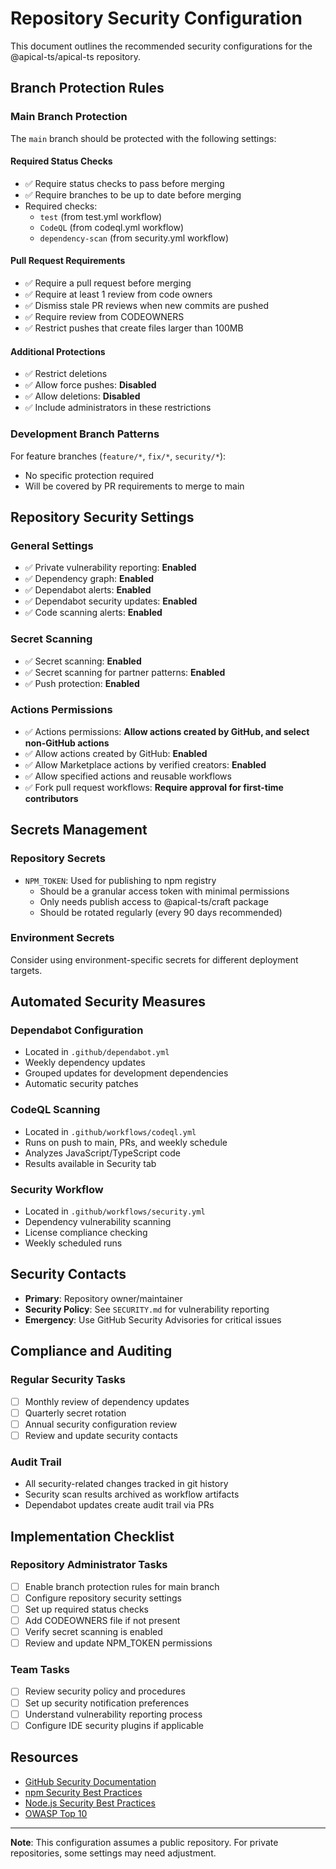 # Repository Security Configuration

This document outlines the recommended security configurations for the
@apical-ts/apical-ts repository.

## Branch Protection Rules

### Main Branch Protection

The `main` branch should be protected with the following settings:

#### Required Status Checks

- ✅ Require status checks to pass before merging
- ✅ Require branches to be up to date before merging
- Required checks:
  - `test` (from test.yml workflow)
  - `CodeQL` (from codeql.yml workflow)
  - `dependency-scan` (from security.yml workflow)

#### Pull Request Requirements

- ✅ Require a pull request before merging
- ✅ Require at least 1 review from code owners
- ✅ Dismiss stale PR reviews when new commits are pushed
- ✅ Require review from CODEOWNERS
- ✅ Restrict pushes that create files larger than 100MB

#### Additional Protections

- ✅ Restrict deletions
- ✅ Allow force pushes: **Disabled**
- ✅ Allow deletions: **Disabled**
- ✅ Include administrators in these restrictions

### Development Branch Patterns

For feature branches (`feature/*`, `fix/*`, `security/*`):

- No specific protection required
- Will be covered by PR requirements to merge to main

## Repository Security Settings

### General Settings

- ✅ Private vulnerability reporting: **Enabled**
- ✅ Dependency graph: **Enabled**
- ✅ Dependabot alerts: **Enabled**
- ✅ Dependabot security updates: **Enabled**
- ✅ Code scanning alerts: **Enabled**

### Secret Scanning

- ✅ Secret scanning: **Enabled**
- ✅ Secret scanning for partner patterns: **Enabled**
- ✅ Push protection: **Enabled**

### Actions Permissions

- ✅ Actions permissions: **Allow actions created by GitHub, and select
  non-GitHub actions**
- ✅ Allow actions created by GitHub: **Enabled**
- ✅ Allow Marketplace actions by verified creators: **Enabled**
- ✅ Allow specified actions and reusable workflows
- ✅ Fork pull request workflows: **Require approval for first-time
  contributors**

## Secrets Management

### Repository Secrets

- `NPM_TOKEN`: Used for publishing to npm registry
  - Should be a granular access token with minimal permissions
  - Only needs publish access to @apical-ts/craft package
  - Should be rotated regularly (every 90 days recommended)

### Environment Secrets

Consider using environment-specific secrets for different deployment targets.

## Automated Security Measures

### Dependabot Configuration

- Located in `.github/dependabot.yml`
- Weekly dependency updates
- Grouped updates for development dependencies
- Automatic security patches

### CodeQL Scanning

- Located in `.github/workflows/codeql.yml`
- Runs on push to main, PRs, and weekly schedule
- Analyzes JavaScript/TypeScript code
- Results available in Security tab

### Security Workflow

- Located in `.github/workflows/security.yml`
- Dependency vulnerability scanning
- License compliance checking
- Weekly scheduled runs

## Security Contacts

- **Primary**: Repository owner/maintainer
- **Security Policy**: See `SECURITY.md` for vulnerability reporting
- **Emergency**: Use GitHub Security Advisories for critical issues

## Compliance and Auditing

### Regular Security Tasks

- [ ] Monthly review of dependency updates
- [ ] Quarterly secret rotation
- [ ] Annual security configuration review
- [ ] Review and update security contacts

### Audit Trail

- All security-related changes tracked in git history
- Security scan results archived as workflow artifacts
- Dependabot updates create audit trail via PRs

## Implementation Checklist

### Repository Administrator Tasks

- [ ] Enable branch protection rules for main branch
- [ ] Configure repository security settings
- [ ] Set up required status checks
- [ ] Add CODEOWNERS file if not present
- [ ] Verify secret scanning is enabled
- [ ] Review and update NPM_TOKEN permissions

### Team Tasks

- [ ] Review security policy and procedures
- [ ] Set up security notification preferences
- [ ] Understand vulnerability reporting process
- [ ] Configure IDE security plugins if applicable

## Resources

- [GitHub Security Documentation](https://docs.github.com/en/code-security)
- [npm Security Best Practices](https://docs.npmjs.com/security)
- [Node.js Security Best Practices](https://nodejs.org/en/docs/guides/security)
- [OWASP Top 10](https://owasp.org/www-project-top-ten/)

---

**Note**: This configuration assumes a public repository. For private
repositories, some settings may need adjustment.
